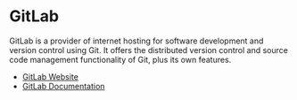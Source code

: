 # GitLab

GitLab is a provider of internet hosting for software development and version control using Git. It offers the distributed version control and source code management functionality of Git, plus its own features.

- [GitLab Website](https://gitlab.com/)
- [GitLab Documentation](https://docs.gitlab.com/)
